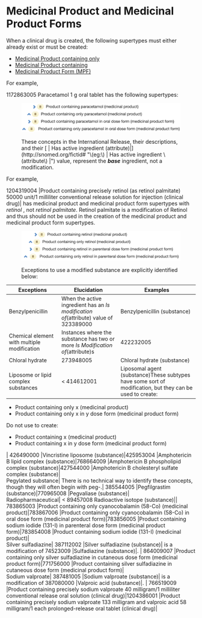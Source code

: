 # Medicinal Product and Medicinal Product Forms

When a clinical drug is created, the following supertypes must either already exist or must be created:

  * [Medicinal Product containing only](Medicinal-Product-containing-only_240453149.html)
  * [Medicinal Product containing](Medicinal-Product-containing_174690628.html)
  * [Medicinal Product Form (MPF)](303923265.html)

For example,

1172863005 Paracetamol 1 g oral tablet has the following supertypes:

<figure><img src="images/240453196.png" alt="" title=""><figcaption><p>These concepts in the International Release, their descriptions, and their [ | Has active ingredient (attribute)|](http://snomed.org/fictid# "\(eg:\)  | Has active ingredient \(attribute\) |") value, represent the <em><strong>base</strong></em> ingredient, not a modification.</p></figcaption></figure>

For example, 

1204319004 |Product containing precisely retinol (as retinol palmitate) 50000 unit/1 milliliter conventional release solution for injection (clinical drug)| has medicinal product and medicinal product form supertypes with _retinol_ , not _retinol palmitate_. Retinol palmitate is a modification of Retinol and thus should not be used in the creation of the medicinal product and medicinal product form supertypes. 

<figure><img src="images/240453195.png" alt="" title=""><figcaption><p>Exceptions to use a modified substance are explicitly identified below:</p></figcaption></figure>

**Exceptions**| **Elucidation**| **Examples**  
---|---|---  
Benzylpenicillin| When the active ingredient has an _Is modification of_(attribute) value of 323389000 |Benzylpenicillin (substance)|. | 1234765004 |Product containing only benzathine benzylpenicillin in parenteral dose form (medicinal product form)|323404007 |Product containing benzathine benzylpenicillin (medicinal product)|_Benzylpenicillin is the base, but use the modified substance in the FSN for the MP/MPF._  
Chemical element with multiple modification| Instances where the substance has two or more _Is Modification of_(attribute)s| 422232005 |Calcium lactate gluconate (substance)|715220007 |Tenofovir alafenamide (substance)|  
Chloral hydrate| 273948005 |Chloral hydrate (substance)| is a modification of Chloral. However, chloral is unstable on its own and always exists in the hydrated form.| 778711000 |Product containing only chloral hydrate in oral dose form (medicinal product form)|386735001 |Product containing chloral hydrate in oral dose form (medicinal product form)|775158004 |Product containing only chloral hydrate (medicinal product)|  
Liposome or lipid complex substances| < 414612001 |Liposomal agent (substance)These subtypes have some sort of modification, but they can be used to create:

  * Product containing only x (medicinal product)
  * Product containing only x in y dose form (medicinal product form)

Do not use to create:

  * Product containing x (medicinal product)
  * Product containing x in y dose form (medicinal product form)

| 426490000 |Vincristine liposome (substance)|425953004 |Amphotericin B lipid complex (substance)|768664009 |Amphotericin B phospholipid complex (substance)|427544000 |Amphotericin B cholesteryl sulfate complex (substance)|  
Pegylated substance| There is no technical way to identify these concepts, though they will often begin with peg-.| 385544005 |Pegfilgrastim (substance)|770965008 |Pegvaliase (substance)|  
Radiopharmaceutical| < 89457008 Radioactive isotope (substance)|| 783865003 |Product containing only cyanocobalamin (58-Co) (medicinal product)|783867006 |Product containing only cyanocobalamin (58-Co) in oral dose form (medicinal product form)|783856005 |Product containing sodium iodide (131-I) in parenteral dose form (medicinal product form)|783854008 |Product containing sodium iodide (131-I) (medicinal product)|  
Silver sulfadiazine| 387112002 |Silver sulfadiazine (substance)| is a modification of 74523009 |Sulfadiazine (substance)|. | 864009007 |Product containing only silver sulfadiazine in cutaneous dose form (medicinal product form)|771756000 |Product containing silver sulfadiazine in cutaneous dose form (medicinal product form)|  
Sodium valproate| 387481005 |Sodium valproate (substance)| is a modification of 387080000 |Valproic acid (substance)|. | 766519009 |Product containing precisely sodium valproate 40 milligram/1 milliliter conventional release oral solution (clinical drug)|1204386001 |Product containing precisely sodium valproate 133 milligram and valproic acid 58 milligram/1 each prolonged-release oral tablet (clinical drug)|
